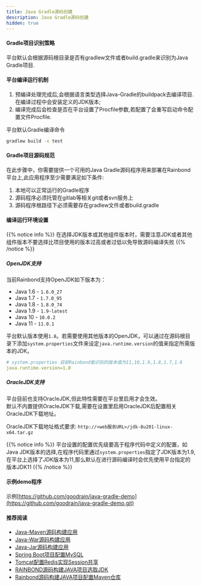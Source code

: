 ```yaml
---
title: Java Gradle源码创建
description: Java Gradle源码创建
hidden: true
---
```


#### Gradle项目识别策略
平台默认会根据源码根目录是否有gradlew文件或者build.gradle来识别为Java Gradle项目.

#### 平台编译运行机制

1. 预编译处理完成后,会根据语言类型选择Java-Gradle的buildpack去编译项目.在编译过程中会安装定义的JDK版本;
2. 编译完成后会检查是否在平台设置了Procfile参数,若配置了会重写启动命令配置文件Procfile.

平台默认Gradle编译命令

```bash
gradlew build -x test
```

#### Gradle项目源码规范

在此步骤中，你需要提供一个可用的Java Gradle源码程序用来部署在Rainbond平台上,此应用程序至少需要满足如下条件:

1. 本地可以正常运行的Gradle程序
2. 源码程序必须托管在gitlab等相关git或者svn服务上
3. 源码程序根路径下必须需要存在gradlew文件或者build.gradle

#### 编译运行环境设置

{{% notice info %}}
在选择JDK版本或其他组件版本时，需要注意JDK或者其他组件版本不要选择比项目使用的版本过高或者过低以免导致源码编译失败
{{% /notice %}}

##### OpenJDK支持

当前Rainbond支持OpenJDK如下版本为：

- Java 1.6 - `1.6.0_27`
- Java 1.7 - `1.7.0_95`
- Java 1.8 - `1.8.0_74`
- Java 1.9 - `1.9-latest`
- Java 10  - `10.0.2`
- Java 11  - `11.0.1`

平台默认版本使用`1.8`。若需要使用其他版本的OpenJDK，可以通过在源码根目录下添加`system.properties`文件来设定`java.runtime.version`的值来指定所需版本的JDK。

```yaml
# system.properties 目前Rainbond能识别的版本值为11,10,1.9,1.8,1.7,1.6
java.runtime.version=1.8
```

##### OracleJDK支持

平台目前也支持OracleJDK,但此特性需要在平台里启用才会生效。  
默认不内置提供OracleJDK下载,需要在设置里启用OracleJDK后配置相关OracleJDK下载地址。

OracleJDK下载地址格式要求: `http://<web服务URL>/jdk-8u201-linux-x64.tar.gz`

{{% notice info %}}
平台设置的配置优先级要高于程序代码中定义的配置，如Java JDK版本的选择,在程序代码里通过`system.properties`指定了JDK版本为1.9,在平台上选择了JDK版本为11,那么默认在进行源码编译时会优先使用平台指定的版本JDK11
{{% /notice %}}

#### 示例demo程序

示例[https://github.com/goodrain/java-gradle-demo](https://github.com/goodrain/java-gradle-demo.git)

#### 推荐阅读

- [Java-Maven源码构建应用](../java-maven/)
- [Java-War源码构建应用](../java-war/)
- [Java-Jar源码构建应用](../java-jar/)
- [Spring Boot项目配置MySQL](../spring-boot-mysql/)
- [Tomcat配置Redis实现Session共享](../tomcat-redis-session/)
- [RAINBOND源码构建JAVA项目选取JDK](/docs/advanced-scenarios/devops/how-to-select-jdk/)
- [Rainbond源码构建JAVA项目配置Maven仓库](/docs/advanced-scenarios/devops/how-to-config-maven/)